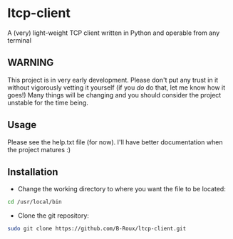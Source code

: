# ltcp-client
A (very) light-weight TCP client written in Python and operable from any terminal

## WARNING
This project is in very early development. Please don't put any trust in it without vigorously vetting it yourself (if you *do* do that, let me know how it goes!)
Many things will be changing and you should consider the project unstable for the time being.

## Usage
Please see the help.txt file (for now). I'll have better documentation when the project matures :)

## Installation

* Change the working directory to where you want the file to be located:

```zsh
cd /usr/local/bin
```

* Clone the git repository:

```zsh
sudo git clone https://github.com/B-Roux/ltcp-client.git
```
